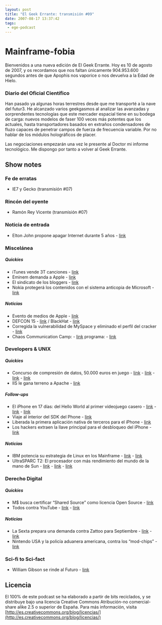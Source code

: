 ```yaml
---
layout: post
title: "El Geek Errante: transmisión #09"
date: 2007-08-17 13:37:42
tags:
 - ege-podcast
---
```


# Mainframe-fobia
Bienvenidos a una nueva edición de El Geek Errante. Hoy es 10 de agosto de 2007, y os recordamos que nos faltan únicamente 904.953.600 segundos antes de que Apophis nos vaporice o nos devuelva a la Edad de Hielo.

### Diario del Oficial Científico
Han pasado ya algunas horas terrestres desde que me transporté a la nave del futur3. He alcanzado varios geekgasmos al analizar las avanzadas y sorprendentes tecnologías que este mercader espacial tiene en su bodega de carga: nuevos modelos de faser 100 veces más potentes que los actuales, hasta transportadores basados en extraños condensadores de fluzo capaces de penetrar campos de fuerza de frecuencia variable. Por no hablar de los módulos holográficos de placer.

Las negociaciones empezarán una vez le presente al Doctor mi informe tecnológico. Me dispongo por tanto a volver al Geek Errante.

## Show notes

### Fe de erratas
- IE7 y Gecko (transmisión #07)

### Rincón del oyente
- Ramón Rey Vicente (transmisión #07)

### Noticia de entrada
- Elton John propone apagar Internet durante 5 años - [link](http://www.elmundo.es/elmundo/2007/08/02/rockandblog/1186070710.html)

### Miscelánea

##### Quickies
- iTunes vende 3T canciones - [link](http://www.apple.com/pr/library/2007/07/31iTunes-Store-Tops-Three-Billion-Songs.html)
- Eminem demanda a Apple - [link](http://www.theregister.co.uk/2007/07/31/eminem_sues_apple_again/)
- El sindicato de los bloggers - [link](http://www.nbcnews.com/id/20136904/)
- Nokia protegerá los contenidos con el sistema anticopia de Microsoft - [link](http://tecnologia.elpais.com/tecnologia/2007/08/06/actualidad/1186388881_850215.html)

##### Noticias
- Evento de medios de Apple - [link](http://www.macrumors.com/2007/08/06/live-coverage-of-the-apple-media-event/)
- DEFCON 15 - [link](http://web.archive.org/web/20071030132600/http://www.defcon.org/) / BlackHat - [link](http://web.archive.org/web/20071019015301/http://www.blackhat.com/)
- Corregida la vulnerabilidad de MySpace y eliminado el perfil del cracker - [link](http://web.archive.org/web/20070828071825/http://www.physorg.com/news105591876.html)
- Chaos Communication Camp: - [link](https://events.ccc.de/camp/2007/Intro/) programa: - [link](https://events.ccc.de/camp/2007/Fahrplan/)

### Developers & UNIX

##### Quickies
- Concurso de compresión de datos, 50.000 euros en juego - [link](http://prize.hutter1.net/) - [link](https://en.wikipedia.org/wiki/Hutter_Prize) - [link](http://cs.fit.edu/~mmahoney/compression/#paq8) - [link](https://en.wikipedia.org/wiki/PAQ)
- IIS le gana terreno a Apache - [link](https://news.netcraft.com/archives/2007/10/11/october_2007_web_server_survey.html)

##### Follow-ups
- El iPhone en 17 días: del Hello World al primer videojuego casero - [link](http://es.engadget.com/2007/07/20/hello-world-se-convierte-en-la-primera-aplicacion-de-terceros/) - [link](http://es.engadget.com/2007/08/06/aparece-el-primer-juego-casero-para-el-iphone/) - [link](http://web.archive.org/web/20071011051141/http://community.salesforce.com/sforce/board/message?board.id=mac&message.id=104)
- Viaje al interior del SDK del Phone - [link](https://www.engadget.com/2007/08/03/journeys-inside-the-iphones-sdk/)
- Liberada la primera aplicación nativa de terceros para el iPhone - [link](https://tech.slashdot.org/story/07/08/03/210209/first-third-party-native-iphone-application-released)
- Los hackers extraen la llave principal para el desbloqueo del iPhone - [link](http://gizmodo.com/286102/hackers-extract-main-key-to-iphone-unlocking-freedom-closer-than-ever)

##### Noticias
- IBM potencia su estrategia de Linux en los Mainframe - [link](https://en.wikipedia.org/wiki/Mainframe_computer) - [link](http://www-03.ibm.com/systems/z/os/linux/)
- UltraSPARC T2: El procesador con más rendimiento del mundo de la mano de Sun - [link](http://www.theregister.co.uk/2007/08/06/niagaraii_out_sun/) - [link](http://web.archive.org/web/20071020050729/http://www.sun.com/aboutsun/pr/2007-08/sunflash.20070807.1.xml) - [link](http://web.archive.org/web/20071012125555/http://makezine.com/blog/archive/2007/08/suns_new_sparc_gpld_open.html?CMP=OTC-0D6B48984890)

### Derecho Digital

##### Quickies
- M$ busca certificar “Shared Source” como licencia Open Source - [link](https://news.slashdot.org/story/07/07/29/1829238/microsoft-seeks-open-source-certification)
- Todos contra YouTube - [link](http://web.archive.org/web/20071011151446/http://physorg.com/news105646064.html) - [link](http://tecnologia.elpais.com/tecnologia/2007/08/07/actualidad/1186475280_850215.html)

##### Noticias
- La Sexta prepara una demanda contra Zattoo para Septiembre - [link](http://cincodias.com/cincodias/2007/08/06/empresas/1186407579_850215.html) - [link](http://www.error500.net/cadenas-television-contra-zattoo/)
- Nintendo USA y la policía aduanera americana, contra los “mod-chips” - [link](https://www.engadget.com/2007/08/02/nintendo-teams-up-with-customs-to-crack-down-on-wii-modders/)

### Sci-fi to Sci-fact
- William Gibson se rinde al Futuro - [link](https://slashdot.org/story/07/08/06/1848220/william-gibson-gives-up-on-the-future)

## Licencia
El 100% de este podcast se ha elaborado a partir de bits reciclados, y se distribuye bajo una licencia Creative Commons Atribución-no comercial-share alike 2.5 o superior de España. Para más información, visita [http://es.creativecommons.org/blog/licencias/](http://es.creativecommons.org/blog/licencias/)

